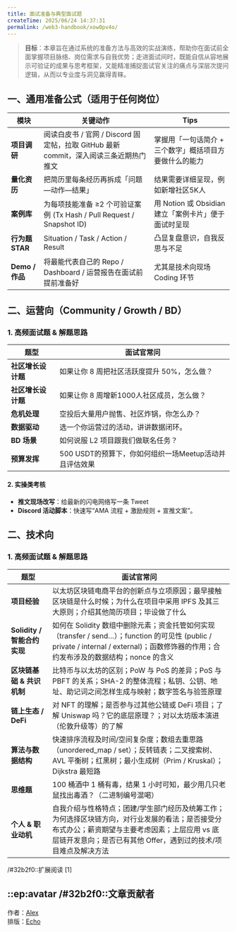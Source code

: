 ```yaml
---
title: 面试准备与典型面试题
createTime: 2025/06/24 14:37:31
permalink: /web3-handbook/xow0pv4o/
---
```


> **目标**：本章旨在通过系统的准备方法与高效的实战演练，帮助你在面试前全面掌握项目脉络、岗位需求与自我优势；走进面试间时，既能自信从容地展示可验证的成果与思考框架，又能精准捕捉面试官关注的痛点与深层次提问逻辑，从而以专业度与洞见赢得青睐。

## 一、通用准备公式（适用于任何岗位）

| 模块                | 关键动作                                               | Tips                                   |
| ----------------- | -------------------------------------------------------- | ------------------------------------- |
| **项目调研**       | 阅读白皮书 / 官网 / Discord 固定帖，拉取 GitHub 最新 commit，深入阅读三条近期热门推文     | 掌握用「一句话简介 + 三个数字」概括项目方要做什么的能力 |
| **量化资历**       | 把简历里每条经历再拆成「问题—动作—结果」                                    | 结果需要详细呈现，例如新增社区5K人      |
| **案例库**        | 为每项技能准备 ≥2 个可验证案例 (Tx Hash / Pull Request / Snapshot ID) | 用 Notion 或 Obsidian 建立「案例卡片」便于面试时呈现    |
| **行为题 STAR**   | Situation / Task / Action / Result                       | 凸显复盘意识，自我反思与不足       |
| **Demo / 作品** | 将最能代表自己的 Repo / Dashboard / 运营报告在面试前提前准备好                 | 尤其是技术向现场 Coding 环节                |


## 二、运营向（Community / Growth / BD）

### 1. 高频面试题 & 解题思路

| 题型          | 面试官常问                     |
| ----------- | ------------------------- |
| **社区增长设计题** | 如果让你 8 周把社区活跃度提升 50%，怎么做？ |
| **社区增长设计题** | 如果让你 8 周增新1000人社区成员，怎么做？ |
| **危机处理**    | 空投后大量用户抛售、社区炸锅，你怎么办？      |
| **数据驱动**    | 选一个你运营过的活动，讲讲数据闭环。        |
| **BD 场景**   | 如何说服 L2 项目跟我们做联名任务？       |
| **预算发挥**   | 500 USDT的预算下，你如何组织一场Meetup活动并且评估效果       |

#### 2. 实操类考核

- **推文现场改写**：给最新的闪电网络写一条 Tweet
- **Discord 活动脚本**：快速写“AMA 流程 + 激励规则 + 宣推文案”。

## 二、技术向

### 1. 高频面试题 & 解题思路

| 题型                    | 面试官常问                                                                                                                                 |
| --------------------- | ------------------------------------------------------------------------------------------------------------------------------------- |
| **项目经验**              | 以太坊区块链电商平台的创新点与立项原因；最早接触区块链是什么时候；为什么在项目中采用 IPFS 及其三大原则；介绍其他简历项目；毕设做了什么                                                                |
| **Solidity / 智能合约实现** | 如何在 Solidity 数组中删除元素；资金托管如何实现（transfer / send…）；function 的可见性 (public / private / internal / external)；函数修饰器的作用；合约发布涉及的数据结构；nonce 的含义 |
| **区块链基础 & 共识机制**      | 比特币与以太坊的区别；PoW 与 PoS 的差异；PoS 与 PBFT 的关系；SHA-2 的整体流程；私钥、公钥、地址、助记词之间怎样生成与映射；数字签名与验签原理                                                   |
| **链上生态 / DeFi**       | 对 NFT 的理解；是否参与过其他公链或 DeFi 项目；了解 Uniswap 吗？它的底层原理？；对以太坊版本演进（伦敦升级等）的了解                                                                  |
| **算法与数据结构**           | 快速排序流程及时间/空间复杂度；数组去重思路（unordered\_map / set）；反转链表；二叉搜索树、AVL 平衡树；红黑树；最小生成树（Prim / Kruskal）；Dijkstra 最短路                                |
| **思维题**               | 100 桶酒中 1 桶有毒，结果 1 小时可知，最少用几只老鼠找出毒酒？（二进制编号混喝）                                                                                         |
| **个人 & 职业动机**         | 自我介绍与性格特点；团建/学生部门经历及统筹工作；为何选择区块链方向，对行业发展的看法；是否接受分布式办公；薪资期望与主要考虑因素；上层应用 vs 底层链开发意向；是否已有其他 Offer，遇到过的技术/项目难点及解决方法                       |


 /#32b2f0::扩展阅读
[1] 

## ::ep:avatar /#32b2f0::文章贡献者  
作者：[Alex](/)  
排版：[Echo](https://x.com/Echo_liuchan)
